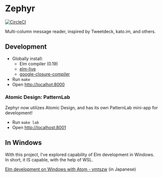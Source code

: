 # Zephyr

[![CircleCI](https://circleci.com/gh/ymtszw/zephyr.svg?style=svg)](https://circleci.com/gh/ymtszw/zephyr)

Multi-column message reader, inspired by Tweetdeck, kato.im, and others.

## Development

- Globally install:
  - Elm compiler (0.19)
  - [elm-live](https://github.com/wking-io/elm-live)
  - [google-closure-compiler](https://github.com/google/closure-compiler-npm)
- Run `make`
- Open <http://localhot:8000>

### Atomic Design: PatternLab

Zephyr now utilizes Atomic Design, and has its own PatternLab mini-app for development!

- Run `make lab`
- Open <http://localhost:8001>

## In Windows

With this project, I've explored capability of Elm development in Windows. In short, it IS capable, with the help of WSL.

[Elm development on Windows with Atom - ymtszw](https://scrapbox.io/ymtszw/Elm_development_on_Windows_with_Atom) (in Japanese)
